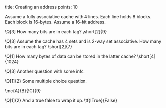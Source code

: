 title: Creating an address
points: 10

Assume a fully associative cache with 4 lines. Each line holds 8 blocks.  Each block is 16-bytes.  Assume a 16-bit address.

\Q[3] How many bits are in each tag?  \short[2]{9}

\Q[3] Assume the cache has 4 sets and is 2-way set associative.  How many bits are in each tag? \short[2]{7}

\Q[1] How many bytes of data can be stored in the latter cache? \short[4]{1024}

\Q[3] Another question with some info.

\Q[1]{2} Some multiple choice question. 

\mc{A}{B}{!C}{9}

\Q[1]{2} And a true false to wrap it up. \tf{!True}{False}
